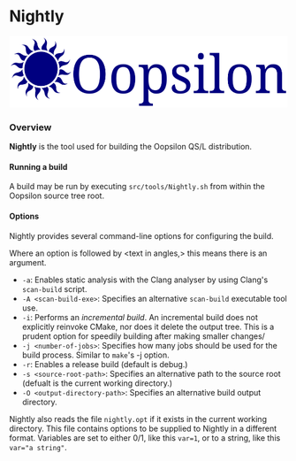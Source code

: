 # Nightly

<img src="Logo/Oopsilon.png" alt="Oopsilon logo" width="520" height="129">

### Overview
**Nightly** is the tool used for building the Oopsilon QS/L distribution.

#### Running a build
A build may be run by executing `src/tools/Nightly.sh` from within the Oopsilon
source tree root.

#### Options
Nightly provides several command-line options for configuring the build.

Where an option is followed by <text in angles,> this means there is an
argument.

 - `-a`: Enables static analysis with the Clang analyser by using Clang's
   `scan-build` script.
 - `-A <scan-build-exe>`: Specifies an alternative `scan-build` executable tool
   use.
 - `-i`: Performs an *incremental build*. An incremental build does not
   explicitly reinvoke CMake, nor does it delete the output tree. This is a
   prudent option for speedily building after making smaller changes/
 - `-j <number-of-jobs>`: Specifies how many jobs should be used for the build
   process. Similar to `make`'s -j option.
 - `-r`: Enables a release build (default is debug.)
 - `-s <source-root-path>`: Specifies an alternative path to the source root
   (defualt is the current working directory.)
 - `-O <output-directory-path>`: Specifies an alternative build output
    directory.

Nightly also reads the file `nightly.opt` if it exists in the current working
directory. This file contains options to be supplied to Nightly in a different
format. Variables are set to either 0/1, like this `var=1`, or to a string,
like this `var="a string"`.